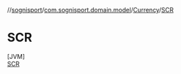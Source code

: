 //[sognisport](../../../../index.md)/[com.sognisport.domain.model](../../index.md)/[Currency](../index.md)/[SCR](index.md)

# SCR

[JVM]\
[SCR](index.md)
